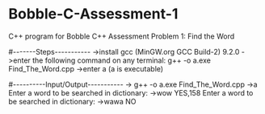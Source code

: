 # Bobble-C-Assessment-1
C++ program for Bobble C++ Assessment Problem 1: Find the Word

#-------Steps-----------
->install gcc (MinGW.org GCC Build-2) 9.2.0
->enter the following command on any terminal: g++ -o a.exe Find_The_Word.cpp
->enter a (a is executable)

#----------Input/Output-----------
-> g++ -o a.exe Find_The_Word.cpp
->a
Enter a word to be searched in dictionary:
->wow
YES,158
Enter a word to be searched in dictionary:
->wawa
NO
